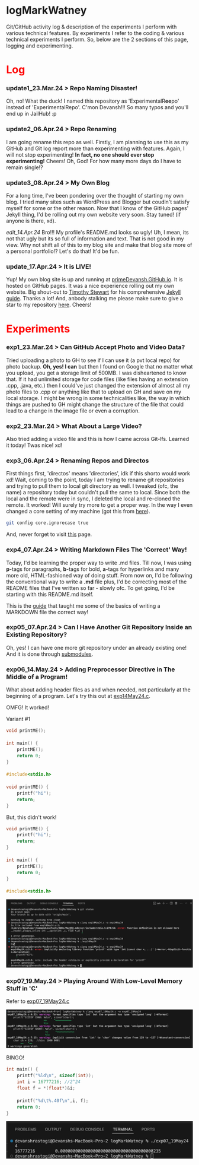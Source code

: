 # logMarkWatney
Git/GitHub activity log & description of the experiments I perform with various technical features. By experiments I refer to the coding & various technical experiments I perform. So, below are the 2 sections of this page, logging and experimenting.

# <font color = 'red'>Log</font>

### update1_23.Mar.24 > Repo Naming Disaster!

Oh, no! What the duck! I named this repository as 'ExperimentalR**ee**po' instead of 'ExperimentalRepo'. C'mon Devansh!!! So many typos and you'll end up in JailHub! :p

### update2_06.Apr.24 > Repo Renaming

I am going rename this repo as well. Firstly, I am planning to use this as my GitHub and Git log report more than experimenting with features. Again, I will not stop experimenting! __In fact, no one should ever stop experimenting!__ Cheers! Oh, God! For how many more days do I have to remain single!?

### update3_08.Apr.24 > My Own Blog

For a long time, I've been pondering over the thought of starting my own blog. I tried many sites such as WordPress and Blogger but coudln't satisfy myself for some or the other reason. Now that I know of the GitHub pages' Jekyll thing, I'd be rolling out my own website very soon. Stay tuned! (if anyone is there, xd). 

*edit_14.Apr.24* Bro!!! My profile's README.md looks so ugly! Uh, I mean, its not that ugly but its so full of information and text. That is not good in my view. Why not shift all of this to my blog site and make that blog site more of a personal portfolio!? Let's do that! It'd be fun.

### update_17.Apr.24 > It is LIVE!

Yup! My own blog site is up and running at [primeDevansh.GitHub.io](primeDevansh.GitHub.io). It is hosted on GitHub pages. It was a nice experience rolling out my own website. Big shout-out to [Timothy Stewart](https://technotim.live/about/) for his comprehensive [Jekyll guide](https://technotim.live/posts/jekyll-docs-site/). Thanks a lot! And, anbody stalking me please make sure to give a star to my repository [here](https://github.com/primeDevansh/primeDevansh.github.io). Cheers!

# <font color = 'red'>Experiments</font>

### exp1_23.Mar.24 > Can GitHub Accept Photo and Video Data?

Tried uploading a photo to GH to see if I can use it (a pvt local repo) for photo backup. __Oh, yes! I can__ but then I found on Google that no matter what you upload, you get a storage limit of 500MB. I was disheartened to know that. If it had unlimited storage for code files (like files having an extension .cpp, .java, etc.) then I could've just changed the extension of almost all my photo files to .cpp or anything like that to upload on GH and save on my local storage. I might be wrong in some technicalities like, the way in which things are pushed to GH might change the structure of the file that could lead to a change in the image file or even a corruption.

### exp2_23.Mar.24 > What About a Large Video?

Also tried adding a video file and this is how I came across Git-lfs. Learned it today! Twas nice! xd!

### exp3_06.Apr.24 > Renaming Repos and Directos

First things first, 'directos' means 'directories', idk if this shorto would work xd! Wait, coming to the point, today I am trying to rename git repositories and trying to pull them to local git directory as well. I tweaked (ofc, the name) a repository today but couldn't pull the same to local. Since both the local and the remote were in sync, I deleted the local and re-cloned the remote. It worked! Will surely try more to get a proper way. In the way I even changed a core setting of my machine (got this from [here](https://stackoverflow.com/questions/11183788/in-a-git-repository-how-to-properly-rename-a-directory)).

```bash
git config core.ignorecase true
```

And, never forget to visit [this](https://docs.github.com/en/repositories/creating-and-managing-repositories/renaming-a-repository) page.

### exp4_07.Apr.24 > Writing Markdown Files The 'Correct' Way!

Today, I'd be learning the proper way to write .md files. Till now, I was using **p**-tags for paragraphs, **b**-tags for bold, **a**-tags for hyperlinks and many more old, HTML-fashioned way of doing stuff. From now on, I'd be following the conventional way to write a **.md** file plus, I'd be correcting most of the README files that I've written so far - slowly ofc. To get going, I'd be starting with this README.md itself.

This is the [guide](https://www.inflectra.com/Support/KnowledgeBase/KB725.aspx) that taught me some of the basics of writing a MARKDOWN file the correct way!

### exp05_07.Apr.24 > Can I Have Another Git Repository Inside an Existing Repository?

Oh, yes! I can have one more git repository under an already existing one! And it is done through [submodules](https://git-scm.com/book/en/v2Git-Tools-Submodules#:~:text=Submodules%20allow%20you%20to%20keep,and%20keep%20your%20commits%20separate.).

### exp06_14.May.24 > Adding Preprocessor Directive in The Middle of a Program!

What about adding header files as and when needed, not particularly at the beginning of a program. Let's try this out at [exp14May24.c](./exp14May24.c).

OMFG! It worked!

Variant #1

```C
void printME();

int main() {
    printME();
    return 0;
}

#include<stdio.h>

void printME() {
    printf("hi");
    return;
}
```

But, this didn't work!

```C
void printME() {
    printf("hi");
    return;
}

int main() {
    printME();
    return 0;
}

#include<stdio.h>
```

![Terminal Log](./Screenshot%202024-05-14%20at%2010.52.34%20AM.png)

### exp07_19.May.24 > Playing Around With Low-Level Memory Stuff in 'C'

Refer to [exp07_19May24.c](./exp07_19May24.c)

![Console Log](./Screenshot%202024-05-19%20at%201.01.34%20PM.png)

BINGO!

```C
int main() {
    printf("%ld\n", sizeof(int));
    int i = 16777216; //2^24
    float f = *(float*)&i;

    printf("%d\t%.40f\n",i, f);
    return 0;
}
```
![Console Log](./Screenshot%202024-05-19%20at%2011.37.39%20PM.png)